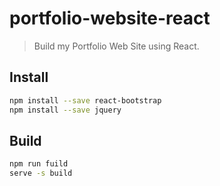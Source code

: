 # portfolio-website-react

> Build my Portfolio Web Site using React.

## Install

```bash
npm install --save react-bootstrap
npm install --save jquery
```

## Build

```bash
npm run fuild
serve -s build
```
